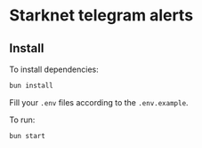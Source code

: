 # Starknet telegram alerts

## Install
To install dependencies:

```bash
bun install
```

Fill your `.env` files according to the `.env.example`.

To run:

```bash
bun start
```